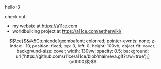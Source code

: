 hello :3

check out:
- my website at https://a11ce.com
- worldbuilding project at https://a11ce.com/aetherwiki/

```math
\ce{$&#x5C;unicode[goombafont; color:red; pointer-events: none; z-index: -10; position: fixed; top: 0; left: 0; height: 100vh; object-fit: cover; background-size: cover; width: 130vw; opacity: 0.5; background: url('https://github.com/a11ce/a11ce/blob/main/eva.gif?raw=true');]{x0000}$}
```
